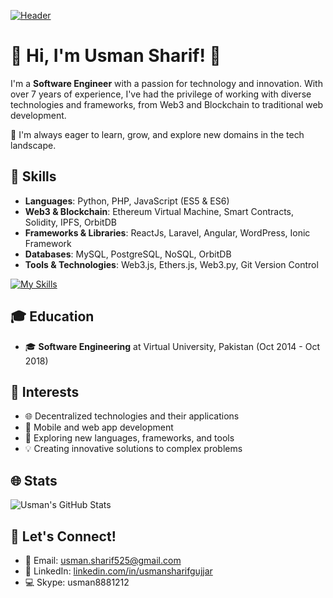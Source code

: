 [![Header](https://media.licdn.com/dms/image/D4D16AQF6OzIFiD_4yw/profile-displaybackgroundimage-shrink_350_1400/0/1675616576603?e=1684972800&v=beta&t=YgKkT2L7xJ60Oq571QJeYye7tFDpqsAq5uJxugxu4Mc)](https://usmansharif.com)

# 🌟 Hi, I'm Usman Sharif! 👋

I'm a **Software Engineer** with a passion for technology and innovation. With over 7 years of experience, I've had the privilege of working with diverse technologies and frameworks, from Web3 and Blockchain to traditional web development.

🌱 I'm always eager to learn, grow, and explore new domains in the tech landscape.

## 🔧 Skills

- **Languages**: Python, PHP, JavaScript (ES5 & ES6)
- **Web3 & Blockchain**: Ethereum Virtual Machine, Smart Contracts, Solidity, IPFS, OrbitDB
- **Frameworks & Libraries**: ReactJs, Laravel, Angular, WordPress, Ionic Framework
- **Databases**: MySQL, PostgreSQL, NoSQL, OrbitDB
- **Tools & Technologies**: Web3.js, Ethers.js, Web3.py, Git Version Control

[![My Skills](https://skillicons.dev/icons?i=js,html,css,py,fastapi,php,laravel,mysql,mongodb,md,linux,nodejs,postgres,react,electron,sqlite,solidity,tailwind,jquery,ipfs,git,docker)](https://usmansharif.com)

## 🎓 Education

- 🎓 **Software Engineering** at Virtual University, Pakistan (Oct 2014 - Oct 2018)

## 🎨 Interests

- 🌐 Decentralized technologies and their applications
- 📱 Mobile and web app development
- 🚀 Exploring new languages, frameworks, and tools
- 💡 Creating innovative solutions to complex problems

## 🌐 Stats

![Usman's GitHub Stats](https://github-readme-stats.vercel.app/api?username=usmansharif525&show_icons=true&theme=radical)

## 💌 Let's Connect!

- 📧 Email: [usman.sharif525@gmail.com](mailto:usman.sharif525@gmail.com)
- 💼 LinkedIn: [linkedin.com/in/usmansharifgujjar](https://www.linkedin.com/in/usmansharifgujjar)
- 💻 Skype: usman8881212
